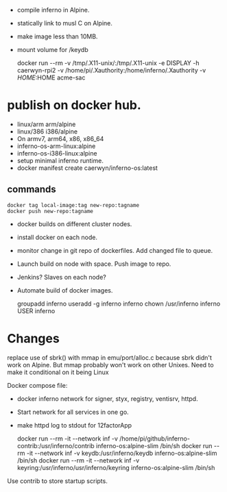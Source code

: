 
- compile inferno in Alpine.
- statically link to musl C on Alpine.
- make image less than 10MB.
- mount volume for /keydb


	docker run --rm -v /tmp/.X11-unix/:/tmp/.X11-unix -e DISPLAY -h caerwyn-rpi2 -v /home/pi/.Xauthority:/home/inferno/.Xauthority -v $HOME:$HOME acme-sac



# publish on docker hub.
- linux/arm   arm/alpine
- linux/386   i386/alpine
- On armv7, arm64, x86, x86_64
- inferno-os-arm-linux:alpine
- inferno-os-i386-linux:alpine
- setup minimal inferno runtime. 
- docker manifest create  caerwyn/inferno-os:latest

## commands
	docker tag local-image:tag new-repo:tagname
	docker push new-repo:tagname

- docker builds on different cluster nodes.
- install docker on each node.
- monitor change in git repo of dockerfiles. Add changed file to queue.
- Launch build on node with space. Push image to repo.
- Jenkins?  Slaves on each node?
- Automate build of docker images.


	groupadd inferno
	useradd -g inferno inferno
	chown /usr/inferno inferno
	USER inferno
  
# Changes

replace use of sbrk() with mmap in emu/port/alloc.c because sbrk didn't
work on Alpine. But mmap probably won't work on other Unixes.
Need to make it conditional on it being Linux


Docker compose file:
- docker inferno network for signer, styx, registry, ventisrv, httpd.
- Start network for all services in one go.
- make httpd log to stdout for 12factorApp

	docker run --rm -it --network inf -v /home/pi/github/inferno-contrib:/usr/inferno/contrib inferno-os:alpine-slim /bin/sh
	docker run --rm -it --network inf -v keydb:/usr/inferno/keydb inferno-os:alpine-slim /bin/sh
	docker run --rm -it --network inf -v keyring:/usr/inferno/usr/inferno/keyring inferno-os:alpine-slim /bin/sh

Use contrib to store startup scripts.

